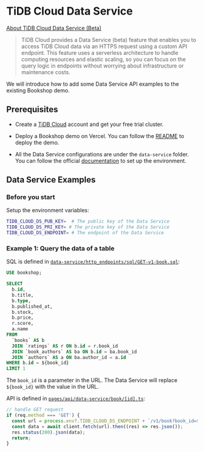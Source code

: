 # TiDB Cloud Data Service

[About TiDB Cloud Data Service (Beta)](https://docs.pingcap.com/tidbcloud/data-service-overview)

> TiDB Cloud provides a Data Service (beta) feature that enables you to access TiDB Cloud data via an HTTPS request using a custom API endpoint. This feature uses a serverless architecture to handle computing resources and elastic scaling, so you can focus on the query logic in endpoints without worrying about infrastructure or maintenance costs.

We will introduce how to add some Data Service API examples to the existing Bookshop demo.

## Prerequisites

- Create a [TiDB Cloud](https://tidbcloud.com/) account and get your free trial cluster.

- Deploy a Bookshop demo on Vercel. You can follow the [README](./README.md) to deploy the demo.

- All the Data Service configurations are under the `data-service` folder. You can follow the official [documentation](https://docs.pingcap.com/tidbcloud/data-service-manage-github-connection#import-configurations-of-an-existing-data-app) to set up the environment.

## Data Service Examples

### Before you start

Setup the environment variables:

```bash
TIDB_CLOUD_DS_PUB_KEY=  # The public key of the Data Service
TIDB_CLOUD_DS_PRI_KEY= # The private key of the Data Service
TIDB_CLOUD_DS_ENDPOINT= # The endpoint of the Data Service
```

### Example 1: Query the data of a table

SQL is defined in [`data-service/http_endpoints/sql/GET-v1-book.sql`](data-service/http_endpoints/sql/GET-v1-book.sql):

```sql
USE bookshop;

SELECT
  b.id,
  b.title,
  b.type,
  b.published_at,
  b.stock,
  b.price,
  r.score,
  a.name
FROM
  `books` AS b
  JOIN `ratings` AS r ON b.id = r.book_id
  JOIN `book_authors` AS ba ON b.id = ba.book_id
  JOIN `authors` AS a ON ba.author_id = a.id
WHERE b.id = ${book_id}
LIMIT 1
```

The `book_id` is a parameter in the URL. The Data Service will replace `${book_id}` with the value in the URL.

API is defined in [`pages/api/data-service/book/[id].ts`](pages/api/data-service/book/[id].ts):

```typescript
// handle GET request
if (req.method === 'GET') {
  const url = process.env?.TIDB_CLOUD_DS_ENDPOINT + `/v1/book?book_id=${id}`;
  const data = await client.fetch(url).then((res) => res.json());
  res.status(200).json(data);
  return;
}
```
